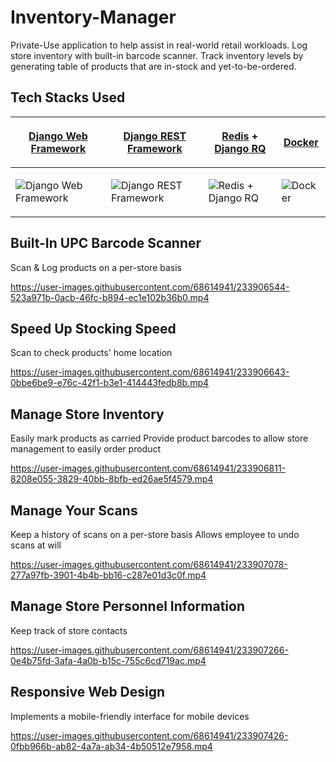 # Inventory-Manager
Private-Use application to help assist in real-world retail workloads. Log store inventory with built-in barcode scanner. Track inventory levels by generating table of products that are in-stock and yet-to-be-ordered.

## Tech Stacks Used
| <p><a href="https://www.djangoproject.com/">Django Web Framework</a></p> | <p><a href="https://www.django-rest-framework.org/">Django REST Framework</a></p> | <p><a href="https://redis.io/">Redis</a> + <a href="https://python-rq.org/">Django RQ</a></p> | <p><a href="https://www.docker.com/">Docker</a></p> |
| --------------------------------------------------------------------- | --------------------------------------------------------------------------------- | --------------------------------------------------------------------------------- |--------------------------------------------------------------------------------- |
| <p><img alt="Django Web Framework" src="https://user-images.githubusercontent.com/68614941/224603539-066e79d0-32a0-466f-bbe0-42de25b01612.png" /></p>    | <p><img alt="Django REST Framework" src="https://user-images.githubusercontent.com/68614941/224606212-106bfd6a-49eb-491a-9c6c-0ec7a814aea4.png" /></p> | <p><img alt="Redis + Django RQ" src="https://user-images.githubusercontent.com/68614941/224603543-ac2707c1-d572-4f3e-848e-444f99991004.png" /></p>  | <p><img alt="Docker" src="https://user-images.githubusercontent.com/68614941/224604127-6309ad96-6f12-4e07-8849-4cac735c05d6.png" /></p>


## Built-In UPC Barcode Scanner
Scan & Log products on a per-store basis

https://user-images.githubusercontent.com/68614941/233906544-523a971b-0acb-46fc-b894-ec1e102b36b0.mp4


## Speed Up Stocking Speed
Scan to check products' home location

https://user-images.githubusercontent.com/68614941/233906643-0bbe6be9-e76c-42f1-b3e1-414443fedb8b.mp4


## Manage Store Inventory
Easily mark products as carried
Provide product barcodes to allow store management to easily order product

https://user-images.githubusercontent.com/68614941/233906811-8208e055-3829-40bb-8bfb-ed26ae5f4579.mp4


## Manage Your Scans
Keep a history of scans on a per-store basis
Allows employee to undo scans at will

https://user-images.githubusercontent.com/68614941/233907078-277a97fb-3901-4b4b-bb16-c287e01d3c0f.mp4


## Manage Store Personnel Information
Keep track of store contacts

https://user-images.githubusercontent.com/68614941/233907266-0e4b75fd-3afa-4a0b-b15c-755c6cd719ac.mp4


## Responsive Web Design
Implements a mobile-friendly interface for mobile devices

https://user-images.githubusercontent.com/68614941/233907426-0fbb966b-ab82-4a7a-ab34-4b50512e7958.mp4
